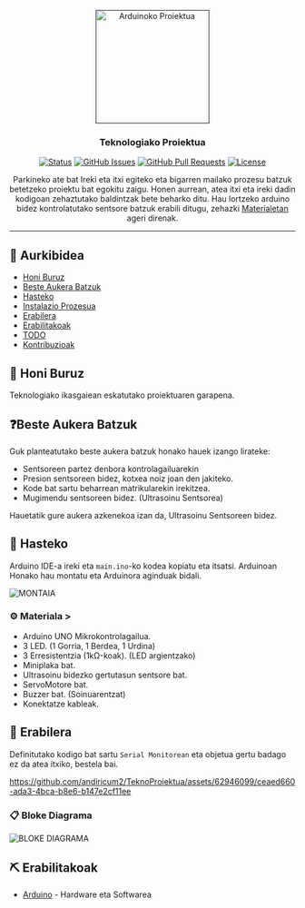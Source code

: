 <p align="center">
  <a href="" rel="noopener">
 <img width=200px height=200px src="https://upload.wikimedia.org/wikipedia/commons/thumb/7/73/Arduino_IDE_logo.svg/2048px-Arduino_IDE_logo.svg.png" alt="Arduinoko Proiektua"></a>
</p>

<h3 align="center">Teknologiako Proiektua</h3>

<div align="center">

[![Status](https://img.shields.io/badge/status-active-success.svg)]()
[![GitHub Issues](https://img.shields.io/github/issues/andiricum2/TeknoProiektua.svg)](/issues)
[![GitHub Pull Requests](https://img.shields.io/github/issues-pr/andiricum2/TeknoProiektua.svg)](/pulls)
[![License](https://img.shields.io/badge/license-MIT-blue.svg)](/LICENSE)

</div>

<div align="center">
Parkineko ate bat Ireki eta itxi egiteko eta bigarren mailako prozesu batzuk betetzeko proiektu bat egokitu zaigu. Honen aurrean, atea itxi eta ireki dadin kodigoan zehaztutako baldintzak bete beharko ditu. Hau lortzeko arduino bidez kontrolatutako sentsore batzuk erabili ditugu, zehazki <a href="/#%EF%B8%8F-materiala-">Materialetan</a> ageri direnak.
</div>

---

## 📝 Aurkibidea

- [Honi Buruz](#info)
- [Beste Aukera Batzuk](#besteaukerak)
- [Hasteko](#hasteko)
- [Instalazio Prozesua](#instalazioa)
- [Erabilera](#erabilera)
- [Erabilitakoak](#erabilitakoak)
- [TODO](../TODO.md)
- [Kontribuzioak](../CONTRIBUTING.md)


## 🧐 Honi Buruz <a name = "info"></a>

Teknologiako ikasgaiean eskatutako proiektuaren garapena.

## ❓Beste Aukera Batzuk <a name = "besteaukerak"></a>

Guk planteatutako beste aukera batzuk honako hauek izango lirateke:
- Sentsoreen partez denbora kontrolagailuarekin
- Presion sentsoreen bidez, kotxea noiz joan den jakiteko.
- Kode bat sartu beharrean matrikularekin irekitzea.
- Mugimendu sentsoreen bidez. (Ultrasoinu Sentsorea)

Hauetatik gure aukera azkenekoa izan da, Ultrasoinu Sentsoreen bidez.

## 🏁 Hasteko <a name = "hasteko"></a>

Arduino IDE-a ireki eta ```main.ino```-ko kodea kopiatu eta itsatsi.
Arduinoan Honako hau montatu eta Arduinora aginduak bidali.

![MONTAIA](https://github.com/andiricum2/TeknoProiektua/assets/62946099/e1029b1f-09e8-4b9c-b1a7-cef42f77d14d)

### ⚙️ Materiala <a name = "materiala"></a>>

- Arduino UNO Mikrokontrolagailua.
- 3 LED. (1 Gorria, 1 Berdea, 1 Urdina)
- 3 Erresistentzia (1kΩ-koak). (LED argientzako)
- Miniplaka bat.
- Ultrasoinu bidezko gertutasun sentsore bat.
- ServoMotore bat.
- Buzzer bat. (Soinuarentzat)
- Konektatze kableak.

## 🎈 Erabilera <a name="erabilera"></a>

Definitutako kodigo bat sartu ``Serial Monitorean`` eta objetua gertu badago ez da atea itxiko, bestela bai.

https://github.com/andiricum2/TeknoProiektua/assets/62946099/ceaed660-ada3-4bca-b8e6-b147e2cf11ee

### 📋 Bloke Diagrama

![BLOKE DIAGRAMA](https://github.com/andiricum2/TeknoProiektua/assets/62946099/164473c2-7087-48b4-adaf-c606f4ce403a)

## ⛏️ Erabilitakoak <a name = "erabilitakoak"></a>

- [Arduino](https://www.arduino.cc) - Hardware eta Softwarea
